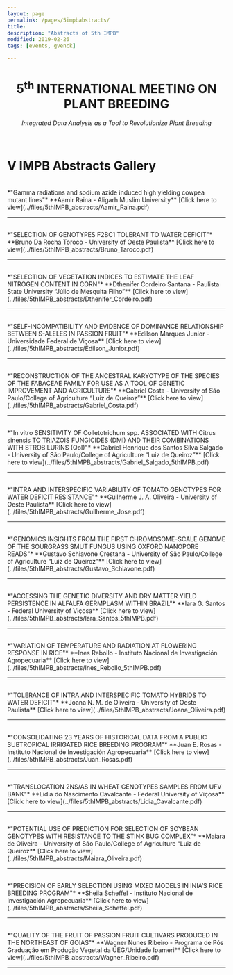 ```yaml
---
layout: page
permalink: /pages/5impbabstracts/
title: 
description: "Abstracts of 5th IMPB"
modified: 2019-02-26
tags: [events, gvenck]

---
```


<center><h1>5<sup>th</sup> INTERNATIONAL MEETING ON PLANT BREEDING</h1>
<i>Integrated Data Analysis as a Tool to Revolutionize Plant Breeding</i></center>
<br><br>


<h1>V IMPB Abstracts Gallery</h1>

<br>
*"Gamma radiations and sodium azide induced high yielding cowpea mutant lines"*   
**Aamir Raina - Aligarh Muslim University**  
[Click here to view](../files/5thIMPB_abstracts/Aamir_Raina.pdf)
<br>

<center><hr></center>

<br>
*"SELECTION OF GENOTYPES F2BC1 TOLERANT TO WATER DEFICIT"*  
**Bruno Da Rocha Toroco - University of Oeste Paulista**   
[Click here to view](../files/5thIMPB_abstracts/Bruno_Taroco.pdf)
<br>

<center><hr></center>

<br>
*"SELECTION OF VEGETATION INDICES TO ESTIMATE THE LEAF NITROGEN CONTENT IN CORN"*  
**Dthenifer Cordeiro Santana - Paulista State University “Júlio de Mesquita Filho”**   
[Click here to view](../files/5thIMPB_abstracts/Dthenifer_Cordeiro.pdf)
<br>

<center><hr></center>

<br>
*"SELF-INCOMPATIBILITY AND EVIDENCE OF DOMINANCE RELATIONSHIP BETWEEN S-ALELES IN PASSION FRUIT"*  
**Edilson Marques Junior - Universidade Federal de Viçosa**   
[Click here to view](../files/5thIMPB_abstracts/Edilson_Junior.pdf)
<br>

<center><hr></center>

<br>
*"RECONSTRUCTION OF THE ANCESTRAL KARYOTYPE OF THE SPECIES OF THE FABACEAE FAMILY FOR USE AS A TOOL OF GENETIC IMPROVEMENT AND AGRICULTURE"*  
**Gabriel Costa - University of São Paulo/College of Agriculture “Luiz de Queiroz”**   
[Click here to view](../files/5thIMPB_abstracts/Gabriel_Costa.pdf)
<br>

<center><hr></center>

<br>
*"In vitro SENSITIVITY OF Colletotrichum spp. ASSOCIATED WITH Citrus sinensis TO TRIAZOIS FUNGICIDES (DMI) AND THEIR COMBINATIONS WITH STROBILURINS (QoI)"*  
**Gabriel Henrique dos Santos Silva Salgado - University of São Paulo/College of Agriculture “Luiz de Queiroz”**   
[Click here to view](../files/5thIMPB_abstracts/Gabriel_Salgado_5thIMPB.pdf)
<br>

<center><hr></center>

<br>
*"INTRA AND INTERSPECIFIC VARIABILITY OF TOMATO GENOTYPES FOR WATER DEFICIT RESISTANCE"*  
**Guilherme J. A. Oliveira - University of Oeste Paulista**   
[Click here to view](../files/5thIMPB_abstracts/Guilherme_Jose.pdf)
<br>

<center><hr></center>

<br>
*"GENOMICS INSIGHTS FROM THE FIRST CHROMOSOME-SCALE GENOME OF THE SOURGRASS SMUT FUNGUS USING OXFORD NANOPORE READS"*  
**Gustavo Schiavone Crestana - University of São Paulo/College of Agriculture “Luiz de Queiroz”**   
[Click here to view](../files/5thIMPB_abstracts/Gustavo_Schiavone.pdf)
<br>

<center><hr></center>

<br>
*"ACCESSING THE GENETIC DIVERSITY AND DRY MATTER YIELD PERSISTENCE IN ALFALFA GERMPLASM WITHIN BRAZIL"*  
**Iara G. Santos - Federal University of Viçosa**   
[Click here to view](../files/5thIMPB_abstracts/Iara_Santos_5thIMPB.pdf)
<br>

<center><hr></center>

<br>
*"VARIATION OF TEMPERATURE AND RADIATION AT FLOWERING RESPONSE IN RICE"*  
**Ines Rebollo - Instituto Nacional de Investigación Agropecuaria**   
[Click here to view](../files/5thIMPB_abstracts/Ines_Rebollo_5thIMPB.pdf)
<br>

<center><hr></center>

<br>
*"TOLERANCE OF INTRA AND INTERSPECIFIC TOMATO HYBRIDS TO WATER DEFICIT"*  
**Joana N. M. de Oliveira - University of Oeste Paulista**   
[Click here to view](../files/5thIMPB_abstracts/Joana_Oliveira.pdf)
<br>

<center><hr></center>

<br>
*"CONSOLIDATING 23 YEARS OF HISTORICAL DATA FROM A PUBLIC SUBTROPICAL IRRIGATED RICE BREEDING PROGRAM"*  
**Juan E. Rosas - Instituto Nacional de Investigación Agropecuaria**   
[Click here to view](../files/5thIMPB_abstracts/Juan_Rosas.pdf)
<br>

<center><hr></center>

<br>
*"TRANSLOCATION 2NS/AS IN WHEAT GENOTYPES SAMPLES FROM UFV BANK"*  
**Lídia do Nascimento Cavalcante - Federal University of Viçosa**   
[Click here to view](../files/5thIMPB_abstracts/Lidia_Cavalcante.pdf)
<br>

<center><hr></center>

<br>
*"POTENTIAL USE OF PREDICTION FOR SELECTION OF SOYBEAN GENOTYPES WITH RESISTANCE TO THE STINK BUG COMPLEX"*  
**Maiara de Oliveira - University of São Paulo/College of Agriculture “Luiz de Queiroz**   
[Click here to view](../files/5thIMPB_abstracts/Maiara_Oliveira.pdf)
<br>

<center><hr></center>

<br>
*"PRECISION OF EARLY SELECTION USING MIXED MODELS IN INIA’S RICE BREEDING PROGRAM"*  
**Sheila Scheffel - Instituto Nacional de Investigación Agropecuaria**   
[Click here to view](../files/5thIMPB_abstracts/Sheila_Scheffel.pdf)
<br>

<center><hr></center>

<br>
*"QUALITY OF THE FRUIT OF PASSION FRUIT CULTIVARS PRODUCED IN THE NORTHEAST OF GOIAS"*  
**Wagner Nunes Ribeiro - Programa de Pós Graduação em Produção Vegetal da UEG/Unidade Ipameri**   
[Click here to view](../files/5thIMPB_abstracts/Wagner_Ribeiro.pdf)
<br>

<center><hr></center>



